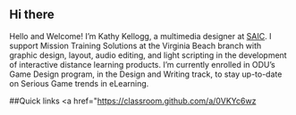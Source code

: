 ##  Hi there
Hello and Welcome! I’m Kathy Kellogg, a multimedia designer at [SAIC](https://www.saic.com/what-we-do/mission-support/immersive-technologies). I support Mission Training Solutions at the Virginia Beach branch with graphic design, layout, audio editing, and light scripting in the development of interactive distance learning products. I’m currently enrolled in ODU’s Game Design program, in the Design and Writing track, to stay up-to-date on Serious Game trends in eLearning.

##Quick links
<a href="https://classroom.github.com/a/0VKYc6wz</a>

<!--
**kathykgame395/kathykgame395** is a ✨ _special_ ✨ repository because its `README.md` (this file) appears on your GitHub profile.
-->
